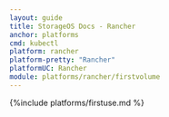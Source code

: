 ```yaml
---
layout: guide
title: StorageOS Docs - Rancher
anchor: platforms
cmd: kubectl
platform: rancher
platform-pretty: "Rancher"
platformUC: Rancher
module: platforms/rancher/firstvolume
---
```


{%include platforms/firstuse.md %}
